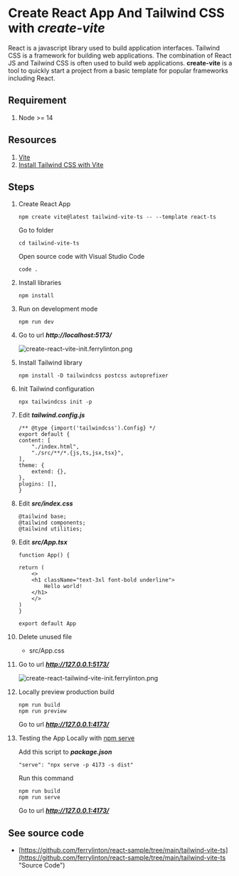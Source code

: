 # Create React App And Tailwind CSS with ***create-vite***

React is a javascript library used to build application interfaces. Tailwind CSS is a framework for building web applications. The combination of React JS and Tailwind CSS is often used to build web applications. **create-vite** is a tool to quickly start a project from a basic template for popular frameworks including React.

## Requirement

1. Node >= 14 

## Resources

1. [Vite](https://vitejs.dev/guide/)
2. [Install Tailwind CSS with Vite](https://tailwindcss.com/docs/guides/vite)


## Steps

1. Create React App

    ```
    npm create vite@latest tailwind-vite-ts -- --template react-ts
    ```

    Go to folder
    ```
    cd tailwind-vite-ts
    ```

    Open source code with Visual Studio Code
    ```
    code .
    ```

1. Install libraries

    ```
    npm install
    ```

1. Run on development mode

    ```
    npm run dev
    ```


1. Go to url ***http://localhost:5173/***

    ![create-react-vite-init.ferrylinton.png](create-react-vite-init.ferrylinton.png)



1. Install Tailwind library

    ```
    npm install -D tailwindcss postcss autoprefixer
    ```

1. Init Tailwind configuration

    ```
    npx tailwindcss init -p
    ```

1. Edit ***tailwind.config.js***

    ```
    /** @type {import('tailwindcss').Config} */
    export default {
    content: [
        "./index.html",
        "./src/**/*.{js,ts,jsx,tsx}",
    ],
    theme: {
        extend: {},
    },
    plugins: [],
    }
    ```

1. Edit ***src/index.css***

    ```
    @tailwind base;
    @tailwind components;
    @tailwind utilities;
    ```

1. Edit ***src/App.tsx***

    ```
    function App() {

    return (
        <>
        <h1 className="text-3xl font-bold underline">
            Hello world!
        </h1>
        </>
    )
    }

    export default App
    ```

1. Delete unused file

    - src/App.css

1. Go to url ***http://127.0.0.1:5173/***

    ![create-react-tailwind-vite-init.ferrylinton.png](create-react-tailwind-vite-init.ferrylinton.png)


1. Locally preview production build

    ```
    npm run build
    npm run preview
    ```

    Go to url ***http://127.0.0.1:4173/***

1. Testing the App Locally with [npm serve](https://github.com/vercel/serve)

    Add this script to ***package.json***

    ```
    "serve": "npx serve -p 4173 -s dist"
    ```

    Run this command
    ```
    npm run build
    npm run serve
    ```

    Go to url ***http://127.0.0.1:4173/***

## See source code

- [https://github.com/ferrylinton/react-sample/tree/main/tailwind-vite-ts](https://github.com/ferrylinton/react-sample/tree/main/tailwind-vite-ts "Source Code")